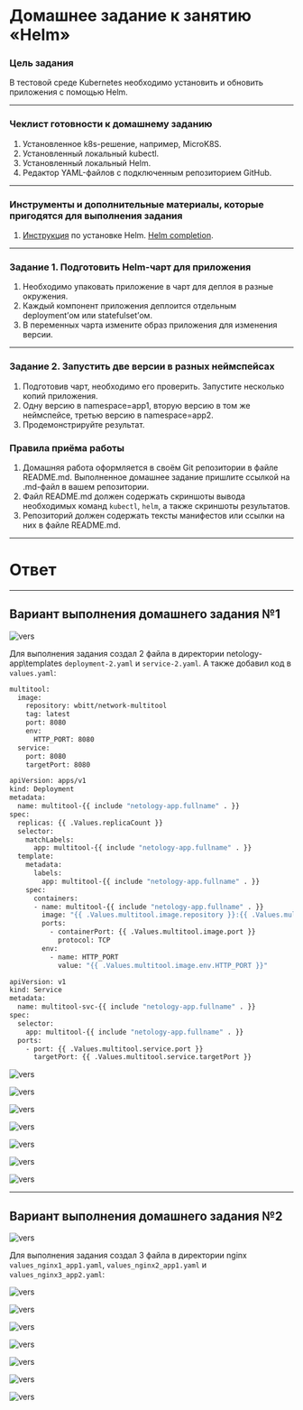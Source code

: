 # Домашнее задание к занятию «Helm»

### Цель задания

В тестовой среде Kubernetes необходимо установить и обновить приложения с помощью Helm.

------

### Чеклист готовности к домашнему заданию

1. Установленное k8s-решение, например, MicroK8S.
2. Установленный локальный kubectl.
3. Установленный локальный Helm.
4. Редактор YAML-файлов с подключенным репозиторием GitHub.

------

### Инструменты и дополнительные материалы, которые пригодятся для выполнения задания

1. [Инструкция](https://helm.sh/docs/intro/install/) по установке Helm. [Helm completion](https://helm.sh/docs/helm/helm_completion/).

------

### Задание 1. Подготовить Helm-чарт для приложения

1. Необходимо упаковать приложение в чарт для деплоя в разные окружения. 
2. Каждый компонент приложения деплоится отдельным deployment’ом или statefulset’ом.
3. В переменных чарта измените образ приложения для изменения версии.

------
### Задание 2. Запустить две версии в разных неймспейсах

1. Подготовив чарт, необходимо его проверить. Запуститe несколько копий приложения.
2. Одну версию в namespace=app1, вторую версию в том же неймспейсе, третью версию в namespace=app2.
3. Продемонстрируйте результат.

### Правила приёма работы

1. Домашняя работа оформляется в своём Git репозитории в файле README.md. Выполненное домашнее задание пришлите ссылкой на .md-файл в вашем репозитории.
2. Файл README.md должен содержать скриншоты вывода необходимых команд `kubectl`, `helm`, а также скриншоты результатов.
3. Репозиторий должен содержать тексты манифестов или ссылки на них в файле README.md.

------

# Ответ

------

## Вариант выполнения домашнего задания №1

![vers](img/option_1/1_1_helm_create.png)

Для выполнения задания создал 2 файла в директории netology-app\templates `deployment-2.yaml` и `service-2.yaml`. А также добавил код в `values.yaml`:

```sh
multitool:
  image:
    repository: wbitt/network-multitool
    tag: latest
    port: 8080
    env:
      HTTP_PORT: 8080
  service:
    port: 8080
    targetPort: 8080
```

```sh
apiVersion: apps/v1
kind: Deployment
metadata:
  name: multitool-{{ include "netology-app.fullname" . }}
spec:
  replicas: {{ .Values.replicaCount }}
  selector:
    matchLabels:
      app: multitool-{{ include "netology-app.fullname" . }}
  template:
    metadata:
      labels:
        app: multitool-{{ include "netology-app.fullname" . }}
    spec:
      containers:
      - name: multitool-{{ include "netology-app.fullname" . }}
        image: "{{ .Values.multitool.image.repository }}:{{ .Values.multitool.image.tag }}"
        ports:
          - containerPort: {{ .Values.multitool.image.port }}
            protocol: TCP
        env: 
          - name: HTTP_PORT
            value: "{{ .Values.multitool.image.env.HTTP_PORT }}"   
```

```sh
apiVersion: v1
kind: Service
metadata:
  name: multitool-svc-{{ include "netology-app.fullname" . }}
spec:
  selector:
    app: multitool-{{ include "netology-app.fullname" . }}
  ports:
    - port: {{ .Values.multitool.service.port }}
      targetPort: {{ .Values.multitool.service.targetPort }}
```

![vers](img/option_1/1_2_lint.png)

![vers](img/option_1/1_3_create_app1.png)

![vers](img/option_1/1_4_app_1_22.png)

![vers](img/option_1/1_5_app_1_24.png)

![vers](img/option_1/1_6_create_app2.png)

![vers](img/option_1/1_7_app_1_26.png)

![vers](img/option_1/1_8_info_app1_2.png)

------

## Вариант выполнения домашнего задания №2

![vers](img/option_2/1_1_helm_create.png)

Для выполнения задания создал 3 файла в директории nginx `values_nginx1_app1.yaml`, `values_nginx2_app1.yaml` и `values_nginx3_app2.yaml`:

![vers](img/option_2/2_1_app1.png)

![vers](img/option_2/2_2_nginx1.png)

![vers](img/option_2/2_3_nginx2.png)

![vers](img/option_2/2_4.png)

![vers](img/option_2/2_5_app2.png)

![vers](img/option_2/2_6_nginx3.png)

![vers](img/option_2/2_7.png)